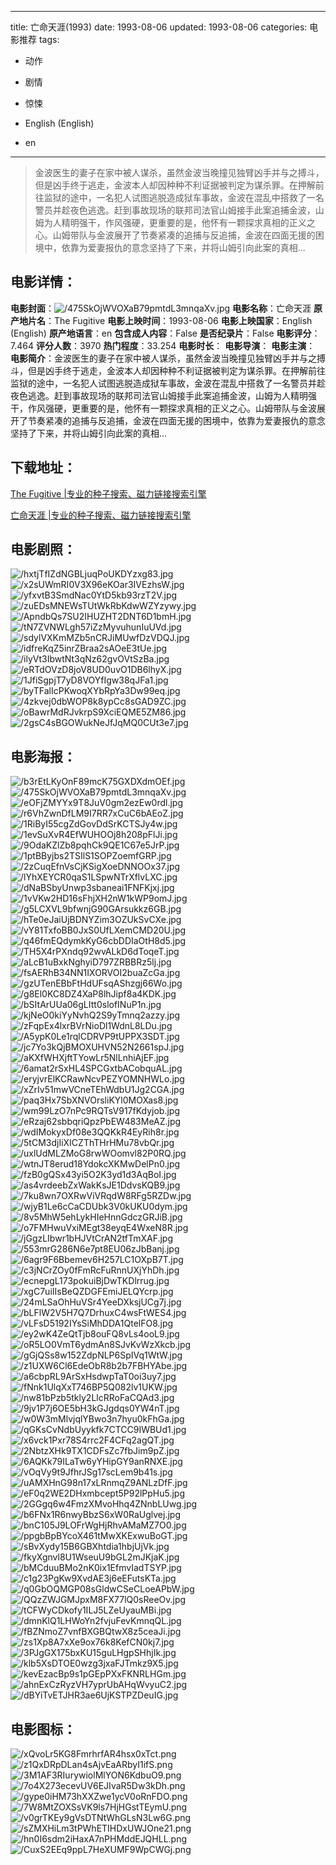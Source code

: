 
---
title: 亡命天涯(1993)
date: 1993-08-06
updated: 1993-08-06
categories: 电影推荐
tags:
- 动作
- 剧情
- 惊悚

- English (English)
- en
---


> 金波医生的妻子在家中被人谋杀，虽然金波当晚撞见独臂凶手并与之搏斗，但是凶手终于逃走，金波本人却因种种不利证据被判定为谋杀罪。在押解前往监狱的途中，一名犯人试图逃脱造成狱车事故，金波在混乱中搭救了一名警员并趁夜色逃逸。赶到事故现场的联邦司法官山姆接手此案追捕金波，山姆为人精明强干，作风强硬，更重要的是，他怀有一颗探求真相的正义之心。山姆带队与金波展开了节奏紧凑的追捕与反追捕，金波在四面无援的困境中，依靠为爱妻报仇的意念坚持了下来，并将山姆引向此案的真相...

## **电影详情**：

**电影封面**：<img src="https://image.tmdb.org/t/p/w200/475SkOjWVOXaB79pmtdL3mnqaXv.jpg" alt="/475SkOjWVOXaB79pmtdL3mnqaXv.jpg" title="/475SkOjWVOXaB79pmtdL3mnqaXv.jpg">
**电影名称**：亡命天涯
**原产地片名**：The Fugitive
**电影上映时间**：1993-08-06
**电影上映国家**：English (English)
**原产地语言**：en
**包含成人内容**：False
**是否纪录片**：False
**电影评分**：7.464
**评分人数**：3970
**热门程度**：33.254
**电影时长**：
**电影导演**：
**电影主演**：
**电影简介**：金波医生的妻子在家中被人谋杀，虽然金波当晚撞见独臂凶手并与之搏斗，但是凶手终于逃走，金波本人却因种种不利证据被判定为谋杀罪。在押解前往监狱的途中，一名犯人试图逃脱造成狱车事故，金波在混乱中搭救了一名警员并趁夜色逃逸。赶到事故现场的联邦司法官山姆接手此案追捕金波，山姆为人精明强干，作风强硬，更重要的是，他怀有一颗探求真相的正义之心。山姆带队与金波展开了节奏紧凑的追捕与反追捕，金波在四面无援的困境中，依靠为爱妻报仇的意念坚持了下来，并将山姆引向此案的真相...

## **下载地址**：
[The Fugitive |专业的种子搜索、磁力链接搜索引擎](https://movie.amd794.com:2083/?search=The%20Fugitive&ordering=&mode=match_phrase&page_size=10&page=1)

[亡命天涯 |专业的种子搜索、磁力链接搜索引擎](https://movie.amd794.com:2083/?search=%E4%BA%A1%E5%91%BD%E5%A4%A9%E6%B6%AF&ordering=&mode=match_phrase&page_size=10&page=1)
 

## **电影剧照**：
<img src="https://image.tmdb.org/t/p/original/hxtjTfIZdNGBLjuqPoUKDYzxg83.jpg" alt="/hxtjTfIZdNGBLjuqPoUKDYzxg83.jpg" title="/hxtjTfIZdNGBLjuqPoUKDYzxg83.jpg"><img src="https://image.tmdb.org/t/p/original/x2sUWmRI0V3X96eKOar3IVEzhsW.jpg" alt="/x2sUWmRI0V3X96eKOar3IVEzhsW.jpg" title="/x2sUWmRI0V3X96eKOar3IVEzhsW.jpg"><img src="https://image.tmdb.org/t/p/original/yfxvtB3SmdNac0YtD5kb93rzT2V.jpg" alt="/yfxvtB3SmdNac0YtD5kb93rzT2V.jpg" title="/yfxvtB3SmdNac0YtD5kb93rzT2V.jpg"><img src="https://image.tmdb.org/t/p/original/zuEDsMNEWsTUtWkRbKdwWZYzywy.jpg" alt="/zuEDsMNEWsTUtWkRbKdwWZYzywy.jpg" title="/zuEDsMNEWsTUtWkRbKdwWZYzywy.jpg"><img src="https://image.tmdb.org/t/p/original/ApndbQs7SU2IHUZHT2DNT6D1bmH.jpg" alt="/ApndbQs7SU2IHUZHT2DNT6D1bmH.jpg" title="/ApndbQs7SU2IHUZHT2DNT6D1bmH.jpg"><img src="https://image.tmdb.org/t/p/original/tN7ZVNWLgh57iZzMyvuhunIuUVd.jpg" alt="/tN7ZVNWLgh57iZzMyvuhunIuUVd.jpg" title="/tN7ZVNWLgh57iZzMyvuhunIuUVd.jpg"><img src="https://image.tmdb.org/t/p/original/sdylVXKmMZb5nCRJiMUwfDzVDQJ.jpg" alt="/sdylVXKmMZb5nCRJiMUwfDzVDQJ.jpg" title="/sdylVXKmMZb5nCRJiMUwfDzVDQJ.jpg"><img src="https://image.tmdb.org/t/p/original/idfreKqZ5inrZBraa2sAOeE3tUe.jpg" alt="/idfreKqZ5inrZBraa2sAOeE3tUe.jpg" title="/idfreKqZ5inrZBraa2sAOeE3tUe.jpg"><img src="https://image.tmdb.org/t/p/original/ilyVt3IbwtNt3qNz62gvOVtSzBa.jpg" alt="/ilyVt3IbwtNt3qNz62gvOVtSzBa.jpg" title="/ilyVt3IbwtNt3qNz62gvOVtSzBa.jpg"><img src="https://image.tmdb.org/t/p/original/eRTdOVzD8joV8UD0uvO1DB6lhyX.jpg" alt="/eRTdOVzD8joV8UD0uvO1DB6lhyX.jpg" title="/eRTdOVzD8joV8UD0uvO1DB6lhyX.jpg"><img src="https://image.tmdb.org/t/p/original/1JfiSgpjT7yD8VOYfIgw38qJFa1.jpg" alt="/1JfiSgpjT7yD8VOYfIgw38qJFa1.jpg" title="/1JfiSgpjT7yD8VOYfIgw38qJFa1.jpg"><img src="https://image.tmdb.org/t/p/original/byTFalIcPKwoqXYbRpYa3Dw99eq.jpg" alt="/byTFalIcPKwoqXYbRpYa3Dw99eq.jpg" title="/byTFalIcPKwoqXYbRpYa3Dw99eq.jpg"><img src="https://image.tmdb.org/t/p/original/4zkvej0dbWOP8k8ypCc8sGAD9ZC.jpg" alt="/4zkvej0dbWOP8k8ypCc8sGAD9ZC.jpg" title="/4zkvej0dbWOP8k8ypCc8sGAD9ZC.jpg"><img src="https://image.tmdb.org/t/p/original/oBawrMdRJvkrpS9XciEQME5ZM86.jpg" alt="/oBawrMdRJvkrpS9XciEQME5ZM86.jpg" title="/oBawrMdRJvkrpS9XciEQME5ZM86.jpg"><img src="https://image.tmdb.org/t/p/original/2gsC4sBGOWukNeJfJqMQ0CUt3e7.jpg" alt="/2gsC4sBGOWukNeJfJqMQ0CUt3e7.jpg" title="/2gsC4sBGOWukNeJfJqMQ0CUt3e7.jpg">

## **电影海报**：
<img src="https://image.tmdb.org/t/p/original/b3rEtLKyOnF89mcK75GXDXdmOEf.jpg" alt="/b3rEtLKyOnF89mcK75GXDXdmOEf.jpg" title="/b3rEtLKyOnF89mcK75GXDXdmOEf.jpg"><img src="https://image.tmdb.org/t/p/original/475SkOjWVOXaB79pmtdL3mnqaXv.jpg" alt="/475SkOjWVOXaB79pmtdL3mnqaXv.jpg" title="/475SkOjWVOXaB79pmtdL3mnqaXv.jpg"><img src="https://image.tmdb.org/t/p/original/eOFjZMYYx9T8JuV0gm2ezEw0rdl.jpg" alt="/eOFjZMYYx9T8JuV0gm2ezEw0rdl.jpg" title="/eOFjZMYYx9T8JuV0gm2ezEw0rdl.jpg"><img src="https://image.tmdb.org/t/p/original/r6VhZwnDfLM9I7RR7xCuC6bAEoZ.jpg" alt="/r6VhZwnDfLM9I7RR7xCuC6bAEoZ.jpg" title="/r6VhZwnDfLM9I7RR7xCuC6bAEoZ.jpg"><img src="https://image.tmdb.org/t/p/original/1RiByI55cgZdGovDdSrKCTSJy4w.jpg" alt="/1RiByI55cgZdGovDdSrKCTSJy4w.jpg" title="/1RiByI55cgZdGovDdSrKCTSJy4w.jpg"><img src="https://image.tmdb.org/t/p/original/1evSuXvR4EfWUHOOj8h208pFlJi.jpg" alt="/1evSuXvR4EfWUHOOj8h208pFlJi.jpg" title="/1evSuXvR4EfWUHOOj8h208pFlJi.jpg"><img src="https://image.tmdb.org/t/p/original/9OdaKZlZb8pqhCk9QE1C67e5JrP.jpg" alt="/9OdaKZlZb8pqhCk9QE1C67e5JrP.jpg" title="/9OdaKZlZb8pqhCk9QE1C67e5JrP.jpg"><img src="https://image.tmdb.org/t/p/original/1ptBByjbs2TSIlS1SOPZoemfGRP.jpg" alt="/1ptBByjbs2TSIlS1SOPZoemfGRP.jpg" title="/1ptBByjbs2TSIlS1SOPZoemfGRP.jpg"><img src="https://image.tmdb.org/t/p/original/2zCuqEfnVsCjKSigXoeDNNOOx37.jpg" alt="/2zCuqEfnVsCjKSigXoeDNNOOx37.jpg" title="/2zCuqEfnVsCjKSigXoeDNNOOx37.jpg"><img src="https://image.tmdb.org/t/p/original/lYhXEYCR0qaS1LSpwNTrXflvLXC.jpg" alt="/lYhXEYCR0qaS1LSpwNTrXflvLXC.jpg" title="/lYhXEYCR0qaS1LSpwNTrXflvLXC.jpg"><img src="https://image.tmdb.org/t/p/original/dNaBSbyUnwp3sbaneai1FNFKjxj.jpg" alt="/dNaBSbyUnwp3sbaneai1FNFKjxj.jpg" title="/dNaBSbyUnwp3sbaneai1FNFKjxj.jpg"><img src="https://image.tmdb.org/t/p/original/1vVKw2HD16sFhjXH2nW1kWP9omJ.jpg" alt="/1vVKw2HD16sFhjXH2nW1kWP9omJ.jpg" title="/1vVKw2HD16sFhjXH2nW1kWP9omJ.jpg"><img src="https://image.tmdb.org/t/p/original/g5LCXVL9bfwnjG90GArsukkz6GB.jpg" alt="/g5LCXVL9bfwnjG90GArsukkz6GB.jpg" title="/g5LCXVL9bfwnjG90GArsukkz6GB.jpg"><img src="https://image.tmdb.org/t/p/original/hTe0eJaiUjBDNYZim3OZUkSvCXe.jpg" alt="/hTe0eJaiUjBDNYZim3OZUkSvCXe.jpg" title="/hTe0eJaiUjBDNYZim3OZUkSvCXe.jpg"><img src="https://image.tmdb.org/t/p/original/vY81TxfoBB0JxS0UfLXemCMD20U.jpg" alt="/vY81TxfoBB0JxS0UfLXemCMD20U.jpg" title="/vY81TxfoBB0JxS0UfLXemCMD20U.jpg"><img src="https://image.tmdb.org/t/p/original/q46fmEQdymkKyG6cbDDIaOtH8d5.jpg" alt="/q46fmEQdymkKyG6cbDDIaOtH8d5.jpg" title="/q46fmEQdymkKyG6cbDDIaOtH8d5.jpg"><img src="https://image.tmdb.org/t/p/original/TH5X4rPXndq92wvALkD6dToqeT.jpg" alt="/TH5X4rPXndq92wvALkD6dToqeT.jpg" title="/TH5X4rPXndq92wvALkD6dToqeT.jpg"><img src="https://image.tmdb.org/t/p/original/aLcB1uBxkNghyiD797ZRBBRz5lj.jpg" alt="/aLcB1uBxkNghyiD797ZRBBRz5lj.jpg" title="/aLcB1uBxkNghyiD797ZRBBRz5lj.jpg"><img src="https://image.tmdb.org/t/p/original/fsAERhB34NN1IXORVOI2buaZcGa.jpg" alt="/fsAERhB34NN1IXORVOI2buaZcGa.jpg" title="/fsAERhB34NN1IXORVOI2buaZcGa.jpg"><img src="https://image.tmdb.org/t/p/original/gzUTenEBbFtHdUFsqAShzgj66Wo.jpg" alt="/gzUTenEBbFtHdUFsqAShzgj66Wo.jpg" title="/gzUTenEBbFtHdUFsqAShzgj66Wo.jpg"><img src="https://image.tmdb.org/t/p/original/g8El0KC8DZ4XaP8lhJipf8a4KDK.jpg" alt="/g8El0KC8DZ4XaP8lhJipf8a4KDK.jpg" title="/g8El0KC8DZ4XaP8lhJipf8a4KDK.jpg"><img src="https://image.tmdb.org/t/p/original/bSItArUUa06gLItt0slofINuP1n.jpg" alt="/bSItArUUa06gLItt0slofINuP1n.jpg" title="/bSItArUUa06gLItt0slofINuP1n.jpg"><img src="https://image.tmdb.org/t/p/original/kjNeO0kiYyNvhQ2S9yTmnq2azzy.jpg" alt="/kjNeO0kiYyNvhQ2S9yTmnq2azzy.jpg" title="/kjNeO0kiYyNvhQ2S9yTmnq2azzy.jpg"><img src="https://image.tmdb.org/t/p/original/zFqpEx4lxrBVrNioDl1WdnL8LDu.jpg" alt="/zFqpEx4lxrBVrNioDl1WdnL8LDu.jpg" title="/zFqpEx4lxrBVrNioDl1WdnL8LDu.jpg"><img src="https://image.tmdb.org/t/p/original/A5ypK0Le1rqlCDRVP9tUPPX3SDT.jpg" alt="/A5ypK0Le1rqlCDRVP9tUPPX3SDT.jpg" title="/A5ypK0Le1rqlCDRVP9tUPPX3SDT.jpg"><img src="https://image.tmdb.org/t/p/original/jc7Yo3kQjBMOXUHVN52N2661spJ.jpg" alt="/jc7Yo3kQjBMOXUHVN52N2661spJ.jpg" title="/jc7Yo3kQjBMOXUHVN52N2661spJ.jpg"><img src="https://image.tmdb.org/t/p/original/aKXfWHXjftTYowLr5NlLnhiAjEF.jpg" alt="/aKXfWHXjftTYowLr5NlLnhiAjEF.jpg" title="/aKXfWHXjftTYowLr5NlLnhiAjEF.jpg"><img src="https://image.tmdb.org/t/p/original/6amat2rSxHL4SPCGxtbACobquAL.jpg" alt="/6amat2rSxHL4SPCGxtbACobquAL.jpg" title="/6amat2rSxHL4SPCGxtbACobquAL.jpg"><img src="https://image.tmdb.org/t/p/original/eryjvrElKCRawNcvPEZYOMNHWLo.jpg" alt="/eryjvrElKCRawNcvPEZYOMNHWLo.jpg" title="/eryjvrElKCRawNcvPEZYOMNHWLo.jpg"><img src="https://image.tmdb.org/t/p/original/xZrIv51mwVCneTEhWdbU1Jg2CGA.jpg" alt="/xZrIv51mwVCneTEhWdbU1Jg2CGA.jpg" title="/xZrIv51mwVCneTEhWdbU1Jg2CGA.jpg"><img src="https://image.tmdb.org/t/p/original/paq3Hx7SbXNVOrsliKYl0MOXas8.jpg" alt="/paq3Hx7SbXNVOrsliKYl0MOXas8.jpg" title="/paq3Hx7SbXNVOrsliKYl0MOXas8.jpg"><img src="https://image.tmdb.org/t/p/original/wm99LzO7nPc9RQTsV917fKdyjob.jpg" alt="/wm99LzO7nPc9RQTsV917fKdyjob.jpg" title="/wm99LzO7nPc9RQTsV917fKdyjob.jpg"><img src="https://image.tmdb.org/t/p/original/eRzaj62sbbqriQpzPbEW483MeAZ.jpg" alt="/eRzaj62sbbqriQpzPbEW483MeAZ.jpg" title="/eRzaj62sbbqriQpzPbEW483MeAZ.jpg"><img src="https://image.tmdb.org/t/p/original/wdIMokyxDf08e3QQKkR4EyRih8r.jpg" alt="/wdIMokyxDf08e3QQKkR4EyRih8r.jpg" title="/wdIMokyxDf08e3QQKkR4EyRih8r.jpg"><img src="https://image.tmdb.org/t/p/original/5tCM3djIiXICZThTHrHMu78vbQr.jpg" alt="/5tCM3djIiXICZThTHrHMu78vbQr.jpg" title="/5tCM3djIiXICZThTHrHMu78vbQr.jpg"><img src="https://image.tmdb.org/t/p/original/uxlUdMLZMoG8rwWOomvl82P0RQ.jpg" alt="/uxlUdMLZMoG8rwWOomvl82P0RQ.jpg" title="/uxlUdMLZMoG8rwWOomvl82P0RQ.jpg"><img src="https://image.tmdb.org/t/p/original/wtnJT8erud18YdokcXKMwDelPn0.jpg" alt="/wtnJT8erud18YdokcXKMwDelPn0.jpg" title="/wtnJT8erud18YdokcXKMwDelPn0.jpg"><img src="https://image.tmdb.org/t/p/original/fzB0gQSx43yi5O2K3yd1d3AqBoI.jpg" alt="/fzB0gQSx43yi5O2K3yd1d3AqBoI.jpg" title="/fzB0gQSx43yi5O2K3yd1d3AqBoI.jpg"><img src="https://image.tmdb.org/t/p/original/as4vrdeebZxWakKsJE1DdvsKQB9.jpg" alt="/as4vrdeebZxWakKsJE1DdvsKQB9.jpg" title="/as4vrdeebZxWakKsJE1DdvsKQB9.jpg"><img src="https://image.tmdb.org/t/p/original/7ku8wn7OXRwViVRqdW8RFg5RZDw.jpg" alt="/7ku8wn7OXRwViVRqdW8RFg5RZDw.jpg" title="/7ku8wn7OXRwViVRqdW8RFg5RZDw.jpg"><img src="https://image.tmdb.org/t/p/original/wjyB1Le6cCaCDUbk3V0kUKU0dym.jpg" alt="/wjyB1Le6cCaCDUbk3V0kUKU0dym.jpg" title="/wjyB1Le6cCaCDUbk3V0kUKU0dym.jpg"><img src="https://image.tmdb.org/t/p/original/8v5MhW5ehLykHIeHnnGdczGRJiB.jpg" alt="/8v5MhW5ehLykHIeHnnGdczGRJiB.jpg" title="/8v5MhW5ehLykHIeHnnGdczGRJiB.jpg"><img src="https://image.tmdb.org/t/p/original/o7FMHwuVxiMEgt38eyqE4WxeN8R.jpg" alt="/o7FMHwuVxiMEgt38eyqE4WxeN8R.jpg" title="/o7FMHwuVxiMEgt38eyqE4WxeN8R.jpg"><img src="https://image.tmdb.org/t/p/original/jGgzLIbwr1bHJVtCrAN2tfTmXAF.jpg" alt="/jGgzLIbwr1bHJVtCrAN2tfTmXAF.jpg" title="/jGgzLIbwr1bHJVtCrAN2tfTmXAF.jpg"><img src="https://image.tmdb.org/t/p/original/553mrG286N6e7pt8EU06zJbBanj.jpg" alt="/553mrG286N6e7pt8EU06zJbBanj.jpg" title="/553mrG286N6e7pt8EU06zJbBanj.jpg"><img src="https://image.tmdb.org/t/p/original/6agr9F6Bbemev6H257LC1OXpB7T.jpg" alt="/6agr9F6Bbemev6H257LC1OXpB7T.jpg" title="/6agr9F6Bbemev6H257LC1OXpB7T.jpg"><img src="https://image.tmdb.org/t/p/original/c3jNCrZOy0fFmRcFuRnnUXjYhDh.jpg" alt="/c3jNCrZOy0fFmRcFuRnnUXjYhDh.jpg" title="/c3jNCrZOy0fFmRcFuRnnUXjYhDh.jpg"><img src="https://image.tmdb.org/t/p/original/ecnepgL173pokuiBjDwTKDlrrug.jpg" alt="/ecnepgL173pokuiBjDwTKDlrrug.jpg" title="/ecnepgL173pokuiBjDwTKDlrrug.jpg"><img src="https://image.tmdb.org/t/p/original/xgC7uiIIsBeQZDGFEmiJELQYcrp.jpg" alt="/xgC7uiIIsBeQZDGFEmiJELQYcrp.jpg" title="/xgC7uiIIsBeQZDGFEmiJELQYcrp.jpg"><img src="https://image.tmdb.org/t/p/original/24mLSaOhHuVSr4YeeDXksjUCg7j.jpg" alt="/24mLSaOhHuVSr4YeeDXksjUCg7j.jpg" title="/24mLSaOhHuVSr4YeeDXksjUCg7j.jpg"><img src="https://image.tmdb.org/t/p/original/bLFlW2V5H7Q7DrhuxC4wsFtWES4.jpg" alt="/bLFlW2V5H7Q7DrhuxC4wsFtWES4.jpg" title="/bLFlW2V5H7Q7DrhuxC4wsFtWES4.jpg"><img src="https://image.tmdb.org/t/p/original/vLFsD5192IYsSiMhDDA1QtelFO8.jpg" alt="/vLFsD5192IYsSiMhDDA1QtelFO8.jpg" title="/vLFsD5192IYsSiMhDDA1QtelFO8.jpg"><img src="https://image.tmdb.org/t/p/original/ey2wK4ZeQtTjb8ouFQ8vLs4ooL9.jpg" alt="/ey2wK4ZeQtTjb8ouFQ8vLs4ooL9.jpg" title="/ey2wK4ZeQtTjb8ouFQ8vLs4ooL9.jpg"><img src="https://image.tmdb.org/t/p/original/oR5LO0VmT6ydmAn8SJvKvWzXkcb.jpg" alt="/oR5LO0VmT6ydmAn8SJvKvWzXkcb.jpg" title="/oR5LO0VmT6ydmAn8SJvKvWzXkcb.jpg"><img src="https://image.tmdb.org/t/p/original/gGjQSs8w152ZdpNLP6SpIVq1WtW.jpg" alt="/gGjQSs8w152ZdpNLP6SpIVq1WtW.jpg" title="/gGjQSs8w152ZdpNLP6SpIVq1WtW.jpg"><img src="https://image.tmdb.org/t/p/original/z1UXW6Cl6EdeObR8b2b7FBHYAbe.jpg" alt="/z1UXW6Cl6EdeObR8b2b7FBHYAbe.jpg" title="/z1UXW6Cl6EdeObR8b2b7FBHYAbe.jpg"><img src="https://image.tmdb.org/t/p/original/a6cbpRL9ArSxHsdwpTaT0oi3uy7.jpg" alt="/a6cbpRL9ArSxHsdwpTaT0oi3uy7.jpg" title="/a6cbpRL9ArSxHsdwpTaT0oi3uy7.jpg"><img src="https://image.tmdb.org/t/p/original/fNnk1UlqXxT746BP5Q082lv1UKW.jpg" alt="/fNnk1UlqXxT746BP5Q082lv1UKW.jpg" title="/fNnk1UlqXxT746BP5Q082lv1UKW.jpg"><img src="https://image.tmdb.org/t/p/original/nw81bPzb5tkly2LlcRRoFaCQAd3.jpg" alt="/nw81bPzb5tkly2LlcRRoFaCQAd3.jpg" title="/nw81bPzb5tkly2LlcRRoFaCQAd3.jpg"><img src="https://image.tmdb.org/t/p/original/9jv1P7j6OE5bH3kGJgdqs0YW4nT.jpg" alt="/9jv1P7j6OE5bH3kGJgdqs0YW4nT.jpg" title="/9jv1P7j6OE5bH3kGJgdqs0YW4nT.jpg"><img src="https://image.tmdb.org/t/p/original/w0W3mMlvjqlYBwo3n7hyu0kFhGa.jpg" alt="/w0W3mMlvjqlYBwo3n7hyu0kFhGa.jpg" title="/w0W3mMlvjqlYBwo3n7hyu0kFhGa.jpg"><img src="https://image.tmdb.org/t/p/original/qGKsCvNdbUyykfk7CTCC9IWBUd1.jpg" alt="/qGKsCvNdbUyykfk7CTCC9IWBUd1.jpg" title="/qGKsCvNdbUyykfk7CTCC9IWBUd1.jpg"><img src="https://image.tmdb.org/t/p/original/x6vck1Pxr78S4rrc2F4CFq2agQT.jpg" alt="/x6vck1Pxr78S4rrc2F4CFq2agQT.jpg" title="/x6vck1Pxr78S4rrc2F4CFq2agQT.jpg"><img src="https://image.tmdb.org/t/p/original/2NbtzXHk9TX1CDFsZc7fbJim9pZ.jpg" alt="/2NbtzXHk9TX1CDFsZc7fbJim9pZ.jpg" title="/2NbtzXHk9TX1CDFsZc7fbJim9pZ.jpg"><img src="https://image.tmdb.org/t/p/original/6AQKk79ILaTw6yYHipGY9anRNXE.jpg" alt="/6AQKk79ILaTw6yYHipGY9anRNXE.jpg" title="/6AQKk79ILaTw6yYHipGY9anRNXE.jpg"><img src="https://image.tmdb.org/t/p/original/vOqVy9t9JfhrJSg17scLem9b41s.jpg" alt="/vOqVy9t9JfhrJSg17scLem9b41s.jpg" title="/vOqVy9t9JfhrJSg17scLem9b41s.jpg"><img src="https://image.tmdb.org/t/p/original/uAMXHnG98n17xLRnmqZ9ANLzDfF.jpg" alt="/uAMXHnG98n17xLRnmqZ9ANLzDfF.jpg" title="/uAMXHnG98n17xLRnmqZ9ANLzDfF.jpg"><img src="https://image.tmdb.org/t/p/original/eF0q2WE2DHxmbcept5P92lPpHu5.jpg" alt="/eF0q2WE2DHxmbcept5P92lPpHu5.jpg" title="/eF0q2WE2DHxmbcept5P92lPpHu5.jpg"><img src="https://image.tmdb.org/t/p/original/2GGgq6w4FmzXMvoHhq4ZNnbLUwg.jpg" alt="/2GGgq6w4FmzXMvoHhq4ZNnbLUwg.jpg" title="/2GGgq6w4FmzXMvoHhq4ZNnbLUwg.jpg"><img src="https://image.tmdb.org/t/p/original/b6FNx1R6nwyBbzS6xW0RaUglvej.jpg" alt="/b6FNx1R6nwyBbzS6xW0RaUglvej.jpg" title="/b6FNx1R6nwyBbzS6xW0RaUglvej.jpg"><img src="https://image.tmdb.org/t/p/original/bnC105J9LOFrWgHjRhvAMaMZ7O0.jpg" alt="/bnC105J9LOFrWgHjRhvAMaMZ7O0.jpg" title="/bnC105J9LOFrWgHjRhvAMaMZ7O0.jpg"><img src="https://image.tmdb.org/t/p/original/ppgbBpBYcoX461tMwXKExwuBoGT.jpg" alt="/ppgbBpBYcoX461tMwXKExwuBoGT.jpg" title="/ppgbBpBYcoX461tMwXKExwuBoGT.jpg"><img src="https://image.tmdb.org/t/p/original/sBvXydy15B6GBXhtdia1hbjUjVk.jpg" alt="/sBvXydy15B6GBXhtdia1hbjUjVk.jpg" title="/sBvXydy15B6GBXhtdia1hbjUjVk.jpg"><img src="https://image.tmdb.org/t/p/original/fkyXgnvl8U1WseuU9bGL2mJKjaK.jpg" alt="/fkyXgnvl8U1WseuU9bGL2mJKjaK.jpg" title="/fkyXgnvl8U1WseuU9bGL2mJKjaK.jpg"><img src="https://image.tmdb.org/t/p/original/bMCduuBMo2nK0ix1EfmvIadTSYP.jpg" alt="/bMCduuBMo2nK0ix1EfmvIadTSYP.jpg" title="/bMCduuBMo2nK0ix1EfmvIadTSYP.jpg"><img src="https://image.tmdb.org/t/p/original/c1g23PgKw9XvdAE3j6eEFutsKTa.jpg" alt="/c1g23PgKw9XvdAE3j6eEFutsKTa.jpg" title="/c1g23PgKw9XvdAE3j6eEFutsKTa.jpg"><img src="https://image.tmdb.org/t/p/original/q0GbOQMGP08sGldwCSeCLoeAPbW.jpg" alt="/q0GbOQMGP08sGldwCSeCLoeAPbW.jpg" title="/q0GbOQMGP08sGldwCSeCLoeAPbW.jpg"><img src="https://image.tmdb.org/t/p/original/QQzZWJGMJpxM8FX77lQ0sReeOv.jpg" alt="/QQzZWJGMJpxM8FX77lQ0sReeOv.jpg" title="/QQzZWJGMJpxM8FX77lQ0sReeOv.jpg"><img src="https://image.tmdb.org/t/p/original/tCFWyCDkofy1ILJ5LZeUyauMBi.jpg" alt="/tCFWyCDkofy1ILJ5LZeUyauMBi.jpg" title="/tCFWyCDkofy1ILJ5LZeUyauMBi.jpg"><img src="https://image.tmdb.org/t/p/original/dmnKlQ1LHWoYn2fvjuFevKmnqQL.jpg" alt="/dmnKlQ1LHWoYn2fvjuFevKmnqQL.jpg" title="/dmnKlQ1LHWoYn2fvjuFevKmnqQL.jpg"><img src="https://image.tmdb.org/t/p/original/fBZNmoZ7vnfBXGBQtwX8z5ceaJi.jpg" alt="/fBZNmoZ7vnfBXGBQtwX8z5ceaJi.jpg" title="/fBZNmoZ7vnfBXGBQtwX8z5ceaJi.jpg"><img src="https://image.tmdb.org/t/p/original/zs1Xp8A7xXe9ox76k8KefCN0kj7.jpg" alt="/zs1Xp8A7xXe9ox76k8KefCN0kj7.jpg" title="/zs1Xp8A7xXe9ox76k8KefCN0kj7.jpg"><img src="https://image.tmdb.org/t/p/original/3PJgGX175bxKU15guLHgpSHhjIk.jpg" alt="/3PJgGX175bxKU15guLHgpSHhjIk.jpg" title="/3PJgGX175bxKU15guLHgpSHhjIk.jpg"><img src="https://image.tmdb.org/t/p/original/klb5XsDTOE0wzg3jxaFJTmkz9X5.jpg" alt="/klb5XsDTOE0wzg3jxaFJTmkz9X5.jpg" title="/klb5XsDTOE0wzg3jxaFJTmkz9X5.jpg"><img src="https://image.tmdb.org/t/p/original/kevEzacBp9s1pGEpPXxFKNRLHGm.jpg" alt="/kevEzacBp9s1pGEpPXxFKNRLHGm.jpg" title="/kevEzacBp9s1pGEpPXxFKNRLHGm.jpg"><img src="https://image.tmdb.org/t/p/original/ahnExCzRyzVH7yprUbAHqWvyuC2.jpg" alt="/ahnExCzRyzVH7yprUbAHqWvyuC2.jpg" title="/ahnExCzRyzVH7yprUbAHqWvyuC2.jpg"><img src="https://image.tmdb.org/t/p/original/dBYiTvETJHR3ae6UjKSTPZDeuIG.jpg" alt="/dBYiTvETJHR3ae6UjKSTPZDeuIG.jpg" title="/dBYiTvETJHR3ae6UjKSTPZDeuIG.jpg">

## **电影图标**：
<img src="https://image.tmdb.org/t/p/original/xQvoLr5KG8FmrhrfAR4hsx0xTct.png" alt="/xQvoLr5KG8FmrhrfAR4hsx0xTct.png" title="/xQvoLr5KG8FmrhrfAR4hsx0xTct.png"><img src="https://image.tmdb.org/t/p/original/z1QxDRpDLan4sAjvEaARbyI1ifS.png" alt="/z1QxDRpDLan4sAjvEaARbyI1ifS.png" title="/z1QxDRpDLan4sAjvEaARbyI1ifS.png"><img src="https://image.tmdb.org/t/p/original/3M1AF3RIurywiolMlYON6KdbuO9.png" alt="/3M1AF3RIurywiolMlYON6KdbuO9.png" title="/3M1AF3RIurywiolMlYON6KdbuO9.png"><img src="https://image.tmdb.org/t/p/original/7o4X273ecevUV6EJIvaR5Dw3kDh.png" alt="/7o4X273ecevUV6EJIvaR5Dw3kDh.png" title="/7o4X273ecevUV6EJIvaR5Dw3kDh.png"><img src="https://image.tmdb.org/t/p/original/gype0iHM73hXXZwe1ycV0oRnFDO.png" alt="/gype0iHM73hXXZwe1ycV0oRnFDO.png" title="/gype0iHM73hXXZwe1ycV0oRnFDO.png"><img src="https://image.tmdb.org/t/p/original/7W8MtZOXSsVK9ls7HjHGstTEymU.png" alt="/7W8MtZOXSsVK9ls7HjHGstTEymU.png" title="/7W8MtZOXSsVK9ls7HjHGstTEymU.png"><img src="https://image.tmdb.org/t/p/original/v0grTKEy9gVsDTNtWhGLsN3Lw6G.png" alt="/v0grTKEy9gVsDTNtWhGLsN3Lw6G.png" title="/v0grTKEy9gVsDTNtWhGLsN3Lw6G.png"><img src="https://image.tmdb.org/t/p/original/sZMXHiLm3tPWhETIHDxUWJOne21.png" alt="/sZMXHiLm3tPWhETIHDxUWJOne21.png" title="/sZMXHiLm3tPWhETIHDxUWJOne21.png"><img src="https://image.tmdb.org/t/p/original/hn0I6sdm2iHaxA7nPHMddEJQHLL.png" alt="/hn0I6sdm2iHaxA7nPHMddEJQHLL.png" title="/hn0I6sdm2iHaxA7nPHMddEJQHLL.png"><img src="https://image.tmdb.org/t/p/original/CuxS2EEq9ppL7HeXUMF9WpCWGj.png" alt="/CuxS2EEq9ppL7HeXUMF9WpCWGj.png" title="/CuxS2EEq9ppL7HeXUMF9WpCWGj.png">

